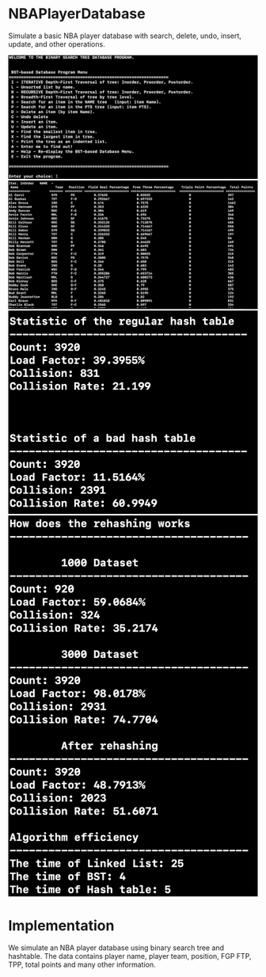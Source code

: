 # NBAPlayerDatabase
Simulate a basic NBA player database with search, delete, undo, insert, update, and other operations.

![Image of menu](https://github.com/bubblemans/NBAPlayerDatabase/blob/master/image/menu.png)
![Image of stats](https://github.com/bubblemans/NBAPlayerDatabase/blob/master/image/stats.png)
![Image of collisions](https://github.com/bubblemans/NBAPlayerDatabase/blob/master/image/collision.png)![Image of rehash](https://github.com/bubblemans/NBAPlayerDatabase/blob/master/image/rehash.png)

# Implementation
We simulate an NBA player database using binary search tree and hashtable. The data contains player name, player team, position, FGP
FTP, TPP, total points and many other information.
